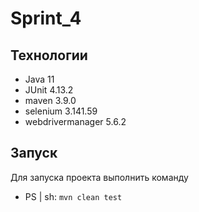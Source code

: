 # Sprint_4

## Технологии 
* Java 11
* JUnit 4.13.2
* maven 3.9.0
* selenium 3.141.59
* webdrivermanager 5.6.2
## Запуск
Для запуска проекта выполнить команду
- PS | sh: `mvn clean test`
